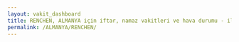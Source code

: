 ```yaml
---
layout: vakit_dashboard
title: RENCHEN, ALMANYA için iftar, namaz vakitleri ve hava durumu - ilçe/eyalet seç
permalink: /ALMANYA/RENCHEN/
---
```


<script type="text/javascript">
  var GLOBAL_COUNTRY = 'ALMANYA';
  var GLOBAL_CITY = 'RENCHEN';
  var GLOBAL_STATE = '';
  var lat = 72;
  var lon = 21;
</script>
